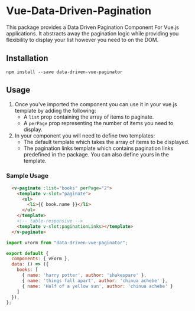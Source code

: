# Vue-Data-Driven-Pagination
This package provides a Data Driven Pagination Component For Vue.js applications. It abstracts away the pagination logic while providing you flexibility to display your list however you need to on the DOM.

## Installation

```
npm install --save data-driven-vue-paginator
```

## Usage

1. Once you've imported the component you can use it in your vue.js template by adding the following:
   - A ```list``` prop containing the array of items to paginate.
   - A ```perPage``` prop representing the number of items you need to display.
2. In your component you will need to define two templates:
   - The default template which takes the array of items to be displayed.
   - The pagination links template which contains pagination links predefined in the package. You can also define yours in the template.


### Sample Usage

``` html
  <v-paginate :list="books" perPage="2">
    <template v-slot="paginate">
      <ul>
        <li>{{ book.name }}</li>
      </ul>
    </template>
    <!-- table-responsive -->
    <template v-slot:paginationLinks></template>
  </v-paginate>
```

``` js
import vForm from "data-driven-vue-paginator";

export default {
  components: { vForm },
  data: () => ({ 
    books: [
      { name: 'harry potter', author: 'shakespare' },
      { name: 'things fall apart', author: 'chinua achebe' },
      { name: 'Half of a yellow sun', author: 'chinua achebe' }
    ] 
  }),
};
```
